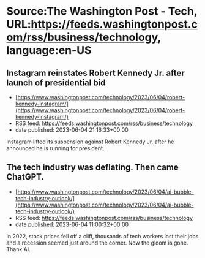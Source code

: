 # Source:The Washington Post - Tech, URL:https://feeds.washingtonpost.com/rss/business/technology, language:en-US

## Instagram reinstates Robert Kennedy Jr. after launch of presidential bid
 - [https://www.washingtonpost.com/technology/2023/06/04/robert-kennedy-instagram/](https://www.washingtonpost.com/technology/2023/06/04/robert-kennedy-instagram/)
 - RSS feed: https://feeds.washingtonpost.com/rss/business/technology
 - date published: 2023-06-04 21:16:33+00:00

Instagram lifted its suspension against Robert Kennedy Jr. after he announced he is running for president.

## The tech industry was deflating. Then came ChatGPT.
 - [https://www.washingtonpost.com/technology/2023/06/04/ai-bubble-tech-industry-outlook/](https://www.washingtonpost.com/technology/2023/06/04/ai-bubble-tech-industry-outlook/)
 - RSS feed: https://feeds.washingtonpost.com/rss/business/technology
 - date published: 2023-06-04 11:00:32+00:00

In 2022, stock prices fell off a cliff, thousands of tech workers lost their jobs and a recession seemed just around the corner. Now the gloom is gone. Thank AI.

